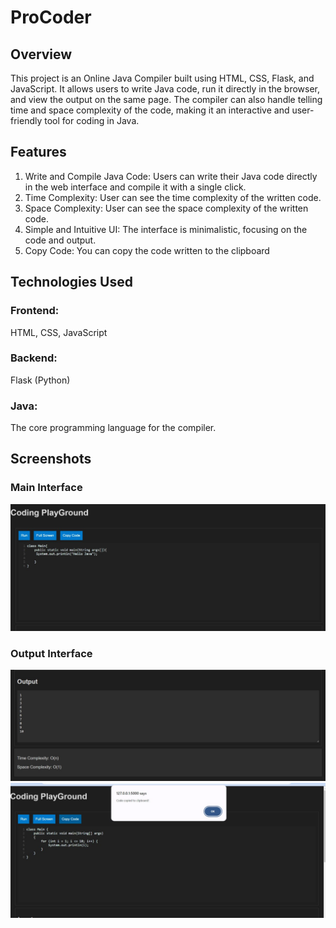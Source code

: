 # ProCoder


## Overview
This project is an Online Java Compiler built using HTML, CSS, Flask, and JavaScript. It allows users to write Java code, run it directly in the browser, and view the output on the same page. The compiler can also handle telling time and space complexity of the code, making it an interactive and user-friendly tool for coding in Java.

## Features
1. Write and Compile Java Code: Users can write their Java code directly in the web interface and compile it with a single click.
2. Time Complexity: User can see the time complexity of the written code.
3. Space Complexity: User can see the space complexity of the written code.
4. Simple and Intuitive UI: The interface is minimalistic, focusing on the code and output.
5. Copy Code: You can copy the code written to the clipboard 

## Technologies Used
### Frontend: 
HTML, CSS, JavaScript
### Backend: 
Flask (Python)
### Java: 
The core programming language for the compiler.

## Screenshots
### Main Interface
![Main Interface](Main_Interface.jpg)

### Output Interface
![Output Interface](Output_Interface.jpg)
![Copy_Code](Copy_code.jpg)
